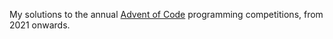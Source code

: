 My solutions to the annual [Advent of Code](https://adventofcode.com) programming competitions, from 2021 onwards.